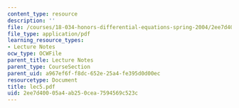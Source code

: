 ```yaml
---
content_type: resource
description: ''
file: /courses/18-034-honors-differential-equations-spring-2004/2ee7d40005a4ab250cea7594569c523c_lec5.pdf
file_type: application/pdf
learning_resource_types:
- Lecture Notes
ocw_type: OCWFile
parent_title: Lecture Notes
parent_type: CourseSection
parent_uid: a967ef6f-f8dc-652e-25a4-fe395d0d00ec
resourcetype: Document
title: lec5.pdf
uid: 2ee7d400-05a4-ab25-0cea-7594569c523c
---
```

